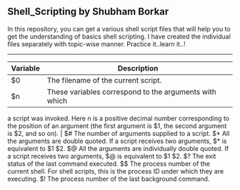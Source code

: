 ## Shell_Scripting by Shubham Borkar
In this repository, you can get a various shell script files 
that will help you to get the understanding of basics shell scripting.
I have created the individual files separately with topic-wise manner.
Practice it..learn it..!

---
Variable | Description
|---|---|
| $0 | The filename of the current script. |
| $n | These variables correspond to the arguments with which
a script was invoked. Here n is a positive decimal
number corresponding to the position of an argument
(the first argument is $1, the second argument is $2,
and so on). |
$# The number of arguments supplied to a script.
$* All the arguments are double quoted. If a script
receives two arguments, $* is equivalent to $1 $2.
$@ All the arguments are individually double quoted. If a
script receives two arguments, $@ is equivalent to $1
$2.
$? The exit status of the last command executed.
$$ The process number of the current shell. For shell
scripts, this is the process ID under which they are
executing.
$! The process number of the last background command.

